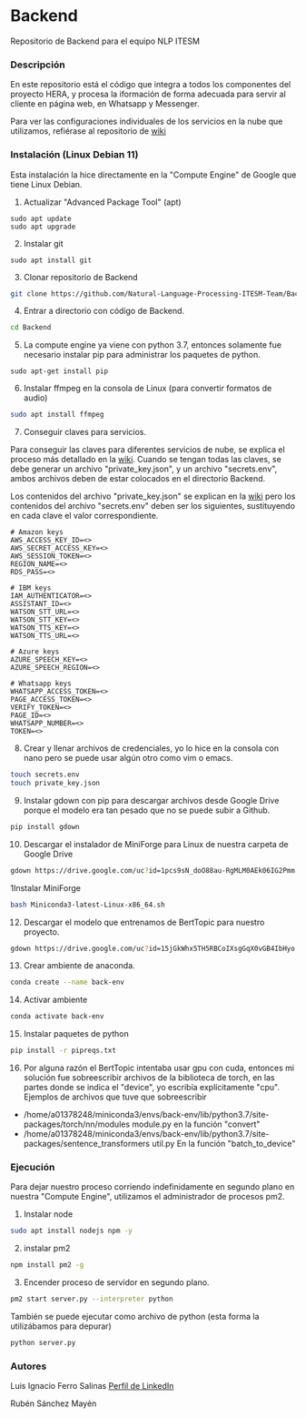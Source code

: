 # Backend
Repositorio de Backend para el equipo NLP ITESM

### Descripción
En este repositorio está el código que integra a todos los componentes del proyecto HERA, y procesa la iformación de forma adecuada para servir al cliente en página web, en Whatsapp y Messenger.

Para ver las configuraciones individuales de los servicios en la nube que utilizamos, refiérase al repositorio de [wiki](https://github.com/Natural-Language-Processing-ITESM-Team/Wiki/wiki)

### Instalación (Linux Debian 11)
Esta instalación la hice directamente en la "Compute Engine" de Google que tiene Linux Debian.

1. Actualizar "Advanced Package Tool" (apt)
```
sudo apt update
sudo apt upgrade
```

2. Instalar git
```
sudo apt install git
```

3. Clonar repositorio de Backend
```bash
git clone https://github.com/Natural-Language-Processing-ITESM-Team/Backend.git
```

4. Entrar a directorio con código de Backend.
```bash
cd Backend
```

5. La compute engine ya viene con python 3.7, entonces solamente fue necesario instalar pip para administrar los paquetes de python.
```
sudo apt-get install pip
```

6. Instalar ffmpeg en la consola de Linux (para convertir formatos de audio)
```bash
sudo apt install ffmpeg
```

7. Conseguir claves para servicios.

Para conseguir las claves para diferentes servicios de nube, se explica el proceso más detallado en la [wiki](https://github.com/Natural-Language-Processing-ITESM-Team/Wiki/wiki). 
Cuando se tengan todas las claves, se debe generar un archivo "private_key.json", y un archivo "secrets.env", ambos archivos deben de estar colocados en el directorio Backend.

Los contenidos del archivo "private_key.json" se explican en la [wiki](https://github.com/Natural-Language-Processing-ITESM-Team/Wiki/wiki) pero los contenidos del archivo "secrets.env" deben ser los siguientes, sustituyendo en cada clave el valor correspondiente.
```
# Amazon keys
AWS_ACCESS_KEY_ID=<>
AWS_SECRET_ACCESS_KEY=<>
AWS_SESSION_TOKEN=<>
REGION_NAME=<>
RDS_PASS=<>

# IBM keys
IAM_AUTHENTICATOR=<>
ASSISTANT_ID=<>
WATSON_STT_URL=<>
WATSON_STT_KEY=<>
WATSON_TTS_KEY=<>
WATSON_TTS_URL=<>

# Azure keys
AZURE_SPEECH_KEY=<>
AZURE_SPEECH_REGION=<>

# Whatsapp keys
WHATSAPP_ACCESS_TOKEN=<>
PAGE_ACCESS_TOKEN=<>
VERIFY_TOKEN=<>
PAGE_ID=<>
WHATSAPP_NUMBER=<>
TOKEN=<>
```

8. Crear y llenar archivos de credenciales, yo lo hice en la consola con nano pero se puede usar algún otro como vim o emacs.
```bash
touch secrets.env
touch private_key.json
```

9. Instalar gdown con pip para descargar archivos desde Google Drive porque el modelo era tan pesado que no se puede subir a Github.
```bash
pip install gdown
```

10. Descargar el instalador de MiniForge para Linux de nuestra carpeta de Google Drive
```bash
gdown https://drive.google.com/uc?id=1pcs9sN_doO88au-RgMLM0AEk06IG2Pmm
```

1Instalar MiniForge
```bash
bash Miniconda3-latest-Linux-x86_64.sh
```

12. Descargar el modelo que entrenamos de BertTopic para nuestro proyecto.
```bash
gdown https://drive.google.com/uc?id=15jGkWhx5TH5RBCoIXsgGqX0vGB4IbHyo
```

13. Crear ambiente de anaconda.
```bash
conda create --name back-env
```

14. Activar ambiente
```bash
conda activate back-env
```

15. Instalar paquetes de python
```bash
pip install -r pipreqs.txt
```

16. Por alguna razón el BertTopic intentaba usar gpu con cuda, entonces mi solución fue sobreescribir archivos de la biblioteca de torch, en las partes donde se indica el "device", yo escribía explícitamente "cpu".
Ejemplos de archivos que tuve que sobreescribir
* /home/a01378248/miniconda3/envs/back-env/lib/python3.7/site-packages/torch/nn/modules
module.py en la función "convert"
* /home/a01378248/miniconda3/envs/back-env/lib/python3.7/site-packages/sentence_transformers
util.py
En la función "batch_to_device"

### Ejecución

Para dejar nuestro proceso corriendo indefinidamente en segundo plano en nuestra "Compute Engine", utilizamos el administrador de procesos pm2.

1. Instalar node
```bash
sudo apt install nodejs npm -y
```
2. instalar pm2
```bash
npm install pm2 -g
```
3. Encender proceso de servidor en segundo plano.
```bash
pm2 start server.py --interpreter python
```

También se puede ejecutar como archivo de python (esta forma la utilizábamos para depurar)
```bash
python server.py
```

### Autores
Luis Ignacio Ferro Salinas [Perfil de LinkedIn](https://www.linkedin.com/in/luis-ferro10192000/)

Rubén Sánchez Mayén